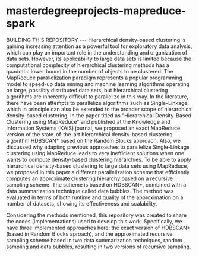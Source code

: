 # masterdegreeprojects-mapreduce-spark
BUILDING THIS REPOSITORY --- Hierarchical density-based clustering is gaining increasing attention as a powerful tool for exploratory data analysis, which can play an important role in the understanding and organization of data sets. However, its applicability to large data sets is limited because the computational complexity of hierarchical clustering methods has a quadratic lower bound in the number of objects to be clustered. The MapReduce parallelization paradigm represents a popular programming model to speed-up data mining and machine learning algorithms operating on large, possibly distributed data sets, but hierarchical clustering algorithms are inherently difficult to parallelize in this way. In the literature, there have been attempts to parallelize algorithms such as Single-Linkage, which in principle can also be extended to the broader scope of hierarchical density-based clustering. In the paper titled as "Hierarchical Density-Based Clustering using MapReduce" and published at the Knowledge and Information Systems (KAIS) journal, we proposed an exact MapReduce version of the state-of-the-art hierarchical density-based clustering algorithm HDBSCAN* based on the Random Blocks approach. Also, we discussed why adapting previous approaches to parallelize Single-Linkage clustering using MapReduce leads to very inefficient solutions when one wants to compute density-based clustering hierarchies. To be able to apply hierarchical density-based clustering to large data sets using MapReduce, we proposed in this paper a different parallelization scheme that efficiently computes an approximate clustering hierarchy based on a recursive sampling scheme. The scheme is based on HDBSCAN*, combined with a data summarization technique called data bubbles. The method was evaluated in terms of both runtime and quality of the approximation on a number of datasets, showing its effectiveness and scalability.  

Considering the methods mentioned, this repository was created to share the codes (implementations) used to develop this work. Specifically, we have three implemented approaches here: the exact version of HDBSCAN* (based in Random Blocks aproach), and the approximated recursive sampling scheme based in two data summarization techniques, random sampling and data bubbles, resulting in two versions of recursive sampling.
